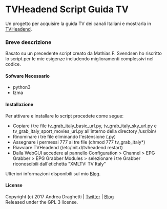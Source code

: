 # TVHeadend Script Guida TV
Un progetto per acquisire la guida TV dei canali Italiani e mostrarla in [TVHeadend](https://tvheadend.org/).

### Breve descrizione

Basato su un precedente script creato da Mathias F. Svendsen ho riscritto lo script per le mie esigenze includendo miglioramenti complessivi nel codice. 

#### Sofware Necessario

* python3 
* lzma

#### Installazione

Per attivare e installare lo script procedete come segue:

* Copiare i tre file tv_grab_italy_basic_url.py, tv_grab_italy_sky_url.py e tv_grab_italy_sport_movies_url.py all'interno della directory /usr/bin/
* Rinominare i tre file eliminando l'estensione (.py)
* Assegnare i permessi 777 ai tre file (chmod 777 tv_grab_italy*)
* Riavviare TVHeadend (/etc/init.d/tvheadend restart)
* Dalla WebGUI accedere al pannello Configuration > Channel > EPG Grabber > EPG Grabber Modules > selezionare i tre Grabber riconoscibili dall'etichetta "XMLTV: TV Italy"

Ulteriori informazioni disponibili sul mio [Blog](https://www.andreadraghetti.it/tvheadend-script-guida-tv/).

#### License

Copyright (c) 2017 Andrea Draghetti | [Twitter](https://twitter.com/andreaghetti) | [Blog](https://www.andreadraghetti.it)  
Released under the GPL 3 license.
